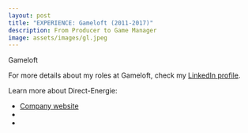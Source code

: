 ```yaml
---
layout: post
title: "EXPERIENCE: Gameloft (2011-2017)"
description: From Producer to Game Manager
image: assets/images/gl.jpeg
---
```


Gameloft

For more details about my roles at Gameloft, check my <A href="https://www.linkedin.com/in/christophebenoist/">LinkedIn profile</A>.

Learn more about Direct-Energie:
- <a href="https://www.gameloft.com/">Company website</a>
- <a href=""></a>
- <a href=""></a>
